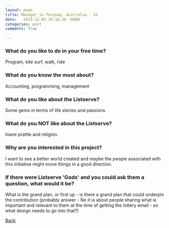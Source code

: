 ```yaml
---
layout: page
title: Manager in Torquay, Australia - 32
date:   2015-12-03 20:16:36 -0800
categories: post
comments: True

---
```


### What do you like to do in your free time?
<p>Program, kite surf, walk, ride</p>

### What do you know the most about?
<p>Accounting, programming, management</p>

### What do you like about the Listserve?
<p>Some gems in terms of life stories and passions.</p>

### What do you NOT like about the Listserve?
<p>Inane prattle and religion.</p>

### Why are you interested in this project?
<p>I want to see a better world created and maybe the people associated with this initiative might move things in a good direction.</p>

### If there were Listserve 'Gods' and you could ask them a question, what would it be?
<p>What is the grand plan, or first up - is there a grand plan that could underpin the contribution (probably answer - No it is about people sharing what is important and relevant to them at the time of getting the lottery email - so what design needs to go into that?)</p>

[Back][1]

[1]: /home/responders/all
